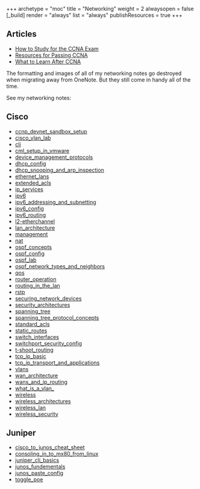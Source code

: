 +++ 
archetype = "moc" 
title = "Networking" 
weight = 2
alwaysopen = false
[_build]
  render = "always"
  list = "always"
  publishResources = true
+++

## Articles
- [How to Study for the CCNA Exam](How%20to%20Study%20for%20the%20CCNA%20Exam.md)
- [Resources for Passing CCNA](Resources%20for%20Passing%20CCNA.md)
- [What to Learn After CCNA](What%20to%20Learn%20After%20CCNA.md)

The formatting and images of all of my networking notes go destroyed when migrating away from OneNote. But they still come in handy all of the time. 

See my networking notes:

## Cisco
- [ccnp_devnet_sandbox_setup](perfectdarkmode1.github.io/content/networking/ccnp_devnet_sandbox_setup)
- [cisco_vlan_lab](cisco_vlan_lab.md)
- [cli](cli.md)
- [cml_setup_in_vmware](cml_setup_in_vmware.md)
- [device_management_protocols](device_management_protocols.md)
- [dhcp_config](dhcp_config.md)
- [dhcp_snooping_and_arp_inspection](dhcp_snooping_and_arp_inspection.md)
- [ethernet_lans](ethernet_lans.md)
- [extended_acls](extended_acls.md)
- [ip_services](ip_services.md)
- [ipv6](ipv6.md)
- [ipv6_addressing_and_subnetting](ipv6_addressing_and_subnetting.md)
- [ipv6_config](ipv6_config.md)
- [ipv6_routing](ipv6_routing.md)
- [l2-etherchannel](l2-etherchannel.md)
- [lan_architecture](lan_architecture.md)
- [management](management.md)
- [nat](nat.md)
- [ospf_concepts](ospf_concepts.md)
- [ospf_config](ospf_config.md)
- [ospf_lab](ospf_lab.md)
- [ospf_network_types_and_neighbors](ospf_network_types_and_neighbors.md)
- [qos](qos.md)
- [router_operation](router_operation.md)
- [routing_in_the_lan](routing_in_the_lan.md)
- [rstp](rstp.md)
- [securing_network_devices](securing_network_devices.md)
- [security_architectures](security_architectures.md)
- [spanning_tree](spanning_tree.md)
- [spanning_tree_protocol_concepts](spanning_tree_protocol_concepts.md)
- [standard_acls](standard_acls.md)
- [static_routes](static_routes.md)
- [switch_interfaces](switch_interfaces.md)
- [switchport_security_config](switchport_security_config.md)
- [t-shoot_routing](t-shoot_routing.md)
- [tcp_ip_basic](tcp_ip_basic.md)
- [tcp_ip_transport_and_applications](tcp_ip_transport_and_applications.md)
- [vlans](vlans.md)
- [wan_architecture](wan_architecture.md)
- [wans_and_ip_routing](wans_and_ip_routing.md)
- [what_is_a_vlan_](what_is_a_vlan_.md)
- [wireless](wireless.md)
- [wireless_architectures](wireless_architectures.md)
- [wireless_lan](wireless_lan.md)
- [wireless_security](wireless_security.md)

## Juniper
- [cisco_to_junos_cheat_sheet](cisco_to_junos_cheat_sheet.md)
- [consoling_in_to_mx80_from_linux](consoling_in_to_mx80_from_linux.md)
- [juniper_cli_basics](juniper_cli_basics.md)
- [junos_fundementals](junos_fundementals.md)
- [junos_paste_config](junos_paste_config.md)
- [toggle_poe](toggle_poe.md)
